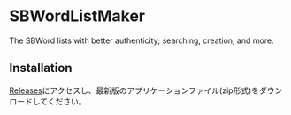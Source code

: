 # SBWordListMaker
The SBWord lists with better authenticity; searching, creation, and more.

## Installation
[Releases](https://github.com/lighter-depth/SBWordListMaker/releases)にアクセスし、最新版のアプリケーションファイル(zip形式)をダウンロードしてください。
